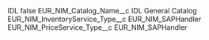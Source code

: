 <?xml version="1.0" encoding="UTF-8"?>
<CustomMetadata xmlns="http://soap.sforce.com/2006/04/metadata" xmlns:xsi="http://www.w3.org/2001/XMLSchema-instance" xmlns:xsd="http://www.w3.org/2001/XMLSchema">
    <label>IDL</label>
    <protected>false</protected>
    <values>
        <field>EUR_NIM_Catalog_Name__c</field>
        <value xsi:type="xsd:string">IDL General Catalog</value>
    </values>
    <values>
        <field>EUR_NIM_InventoryService_Type__c</field>
        <value xsi:type="xsd:string">EUR_NIM_SAPHandler</value>
    </values>
    <values>
        <field>EUR_NIM_PriceService_Type__c</field>
        <value xsi:type="xsd:string">EUR_NIM_SAPHandler</value>
    </values>
</CustomMetadata>

